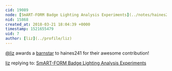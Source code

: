 ```yaml
---
cid: 19089
node: [SmART-FORM Badge Lighting Analysis Experiments](../notes/haines241/03-06-2018/smart-form-badge-lighting-analysis-experiments)
nid: 15868
created_at: 2018-03-21 18:04:39 +0000
timestamp: 1521655479
uid: 7
author: [liz](../profile/liz)
---
```


[@liz](/profile/liz) awards a <a href="//publiclab.org/wiki/barnstars">barnstar</a> to haines241 for their awesome contribution!

[liz](../profile/liz) replying to: [SmART-FORM Badge Lighting Analysis Experiments](../notes/haines241/03-06-2018/smart-form-badge-lighting-analysis-experiments)

